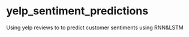 # yelp_sentiment_predictions
Using yelp reviews to to predict customer sentiments using RNN&amp;LSTM
